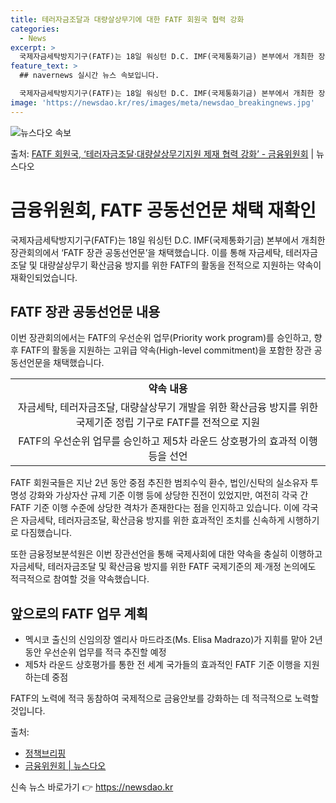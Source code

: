 ```yaml
---
title: 테러자금조달과 대량살상무기에 대한 FATF 회원국 협력 강화
categories:
  - News
excerpt: >
  국제자금세탁방지기구(FATF)는 18일 워싱턴 D.C. IMF(국제통화기금) 본부에서 개최한 장관회의에서 F…
feature_text: >
  ## navernews 실시간 뉴스 속보입니다.

  국제자금세탁방지기구(FATF)는 18일 워싱턴 D.C. IMF(국제통화기금) 본부에서 개최한 장관회의에서 F…
image: 'https://newsdao.kr/res/images/meta/newsdao_breakingnews.jpg'
---
```


![뉴스다오 속보](https://newsdao.kr/res/images/meta/newsdao_breakingnews.jpg)

<p>출처: <a href="https://newsdao.kr/3627" rel="dofollow">FATF 회원국, ‘테러자금조달·대량살상무기지원 제재 협력 강화’ - 금융위원회</a> | 뉴스다오</p>

<h1>금융위원회, FATF 공동선언문 채택 재확인</h1>

<p data-ke-size="size16">국제자금세탁방지기구(FATF)는 18일 워싱턴 D.C. IMF(국제통화기금) 본부에서 개최한 장관회의에서 ‘FATF 장관 공동선언문’을 채택했습니다. 이를 통해 자금세탁, 테러자금조달 및 대량살상무기 확산금융 방지를 위한 FATF의 활동을 전적으로 지원하는 약속이 재확인되었습니다.</p>

<h2 data-ke-size="size26">FATF 장관 공동선언문 내용</h2>

<p data-ke-size="size16">이번 장관회의에서는 FATF의 우선순위 업무(Priority work program)를 승인하고, 향후 FATF의 활동을 지원하는 고위급 약속(High-level commitment)을 포함한 장관 공동선언문을 채택했습니다.</p>

<table>
	<tr>
		<td style="text-align: center; height: 17px;"><b>약속 내용</b></td>
	</tr>
	<tr>
		<td style="text-align: center; height: 17px;">자금세탁, 테러자금조달, 대량살상무기 개발을 위한 확산금융 방지를 위한 국제기준 정립 기구로 FATF를 전적으로 지원</td>
	</tr>
	<tr>
		<td style="text-align: center; height: 17px;">FATF의 우선순위 업무를 승인하고 제5차 라운드 상호평가의 효과적 이행 등을 선언</td>
	</tr>
</table>

<p data-ke-size="size16">FATF 회원국들은 지난 2년 동안 중점 추진한 범죄수익 환수, 법인/신탁의 실소유자 투명성 강화와 가상자산 규제 기준 이행 등에 상당한 진전이 있었지만, 여전히 각국 간 FATF 기준 이행 수준에 상당한 격차가 존재한다는 점을 인지하고 있습니다. 이에 각국은 자금세탁, 테러자금조달, 확산금융 방지를 위한 효과적인 조치를 신속하게 시행하기로 다짐했습니다.</p>

<p data-ke-size="size16">또한 금융정보분석원은 이번 장관선언을 통해 국제사회에 대한 약속을 충실히 이행하고 자금세탁, 테러자금조달 및 확산금융 방지를 위한 FATF 국제기준의 제·개정 논의에도 적극적으로 참여할 것을 약속했습니다.</p>

<h2 data-ke-size="size26">앞으로의 FATF 업무 계획</h2>

<ul>
	<li>멕시코 출신의 신임의장 엘리사 마드라조(Ms. Elisa Madrazo)가 지휘를 맡아 2년 동안 우선순위 업무를 적극 추진할 예정</li>
	<li>제5차 라운드 상호평가를 통한 전 세계 국가들의 효과적인 FATF 기준 이행을 지원하는데 중점</li>
</ul>

<p data-ke-size="size16">FATF의 노력에 적극 동참하여 국제적으로 금융안보를 강화하는 데 적극적으로 노력할 것입니다.</p>

출처:
- <a href="https://www.korea.kr">정책브리핑</a>
- <a href="https://newsdao.kr/3627">금융위원회 | 뉴스다오</a> 

신속 뉴스 바로가기 👉 <a href="https://newsdao.kr" rel="dofollow">https://newsdao.kr</a>


